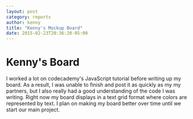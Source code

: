 ```yaml
---
layout: post
category: reports
author: kenny
title: "Kenny's Mockup Board"
date: 2015-02-23T20:36:20-05:00
---
```


# Kenny's Board
I worked a lot on codecademy's JavaScript tutorial before writing up my board. As a result, I was unable to finish and post it as quickly as my my partners, but I also really had a good understanding of the code I was writing. Right now my board displays in a text grid format where colors are represented by text. I plan on making my board better over time until we start our main project.
